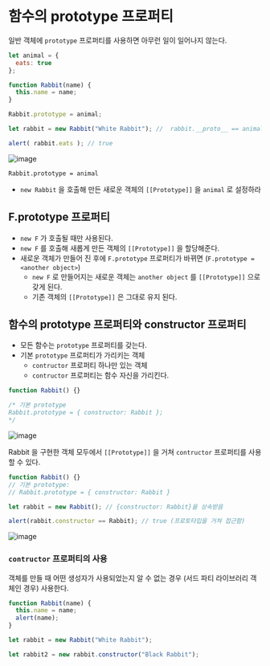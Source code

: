 # 함수의 prototype 프로퍼티
일반 객체에 `prototype` 프로퍼티를 사용하면 아무런 일이 일어나지 않는다. 

```javascript
let animal = {
  eats: true
};

function Rabbit(name) {
  this.name = name;
}

Rabbit.prototype = animal;

let rabbit = new Rabbit("White Rabbit"); //  rabbit.__proto__ == animal

alert( rabbit.eats ); // true
```

![image](https://user-images.githubusercontent.com/31977543/95853133-e053ba00-0d8f-11eb-8d51-77a640d88073.png)

`Rabbit.prototype = animal` 
- `new Rabbit` 을 호출해 만든 새로운 객체의 `[[Prototype]]` 을 `animal` 로 설정하라

## F.prototype 프로퍼티
- `new F` 가 호출될 때만 사용된다.
- `new F` 를 호출해 새롭게 만든 객체의 `[[Prototype]]` 을 할당해준다.
- 새로운 객체가 만들어 진 후에 `F.prototype` 프로퍼티가 바뀌면 (`F.prototype = <another object>`)
    - `new F` 로 만들어지는 새로운 객체는 `another object` 를 `[[Prototype]]` 으로 갖게 된다.
    - 기존 객체의 `[[Prototype]]` 은 그대로 유지 된다.
    
## 함수의 prototype 프로퍼티와 constructor 프로퍼티
- 모든 함수는 `prototype` 프로퍼티를 갖는다.
- 기본 `prototype` 프로퍼티가 가리키는 객체
    - `contructor` 프로퍼티 하나만 있는 객체
    - `contructor` 프로퍼티는 함수 자신을 가리킨다.
    
```javascript
function Rabbit() {}

/* 기본 prototype
Rabbit.prototype = { constructor: Rabbit };
*/
```
![image](https://user-images.githubusercontent.com/31977543/95863049-ac33c580-0d9e-11eb-9e1e-22a5429183b5.png)

Rabbit 을 구현한 객체 모두에서 `[[Prototype]]` 을 거쳐 `contructor` 프로퍼티를 사용할 수 있다.
```javascript
function Rabbit() {}
// 기본 prototype:
// Rabbit.prototype = { constructor: Rabbit }

let rabbit = new Rabbit(); // {constructor: Rabbit}을 상속받음

alert(rabbit.constructor == Rabbit); // true (프로토타입을 거쳐 접근함)
```
![image](https://user-images.githubusercontent.com/31977543/95863371-0df42f80-0d9f-11eb-9e35-dd792e612f70.png)

### `contructor` 프로퍼티의 사용
객체를 만들 때 어떤 생성자가 사용되었는지 알 수 없는 경우 (서드 파티 라이브러리 객체인 경우) 사용한다.
```javascript
function Rabbit(name) {
  this.name = name;
  alert(name);
}

let rabbit = new Rabbit("White Rabbit");

let rabbit2 = new rabbit.constructor("Black Rabbit");
```
 